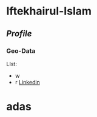 # Iftekhairul-Islam
## _Profile_
### **Geo-Data**
LIst:
- w
- r
[Linkedin](https://www.linkedin.com/in/iftekhairul-islam-20695332/)

# adas
